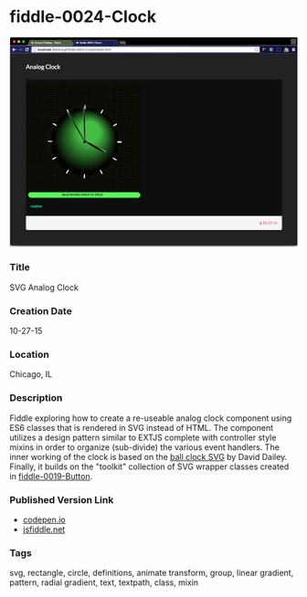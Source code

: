 fiddle-0024-Clock
======

![Screenshot](screenshot.png)


### Title

SVG Analog Clock


### Creation Date

10-27-15


### Location

Chicago, IL


### Description

Fiddle exploring how to create a re-useable analog clock component using ES6 classes that is rendered in SVG instead of HTML. The component utilizes a design pattern similar to EXTJS complete with controller style mixins in order to organize (sub-divide) the various event handlers.  The inner working of the clock is based on the [ball clock SVG](http://srufaculty.sru.edu/david.dailey/svg/ballclock.svg) by David Dailey.  Finally, it builds on the "toolkit" collection of SVG wrapper classes created in [fiddle-0019-Button](../fiddle-0019-Button).


### Published Version Link

* [codepen.io](http://codepen.io/bradyhouse/pen/YyLOZx)
* [jsfiddle.net](http://jsfiddle.net/bradyhouse/khqvz440/)

### Tags

svg, rectangle, circle, definitions, animate transform, group, linear gradient, pattern, radial gradient, text, textpath, class, mixin
